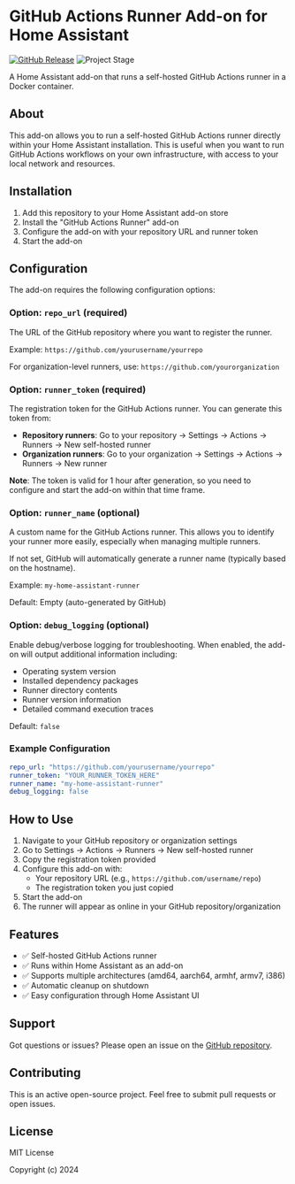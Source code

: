 # GitHub Actions Runner Add-on for Home Assistant

[![GitHub Release][releases-shield]][releases]
![Project Stage][project-stage-shield]

A Home Assistant add-on that runs a self-hosted GitHub Actions runner in a Docker container.

## About

This add-on allows you to run a self-hosted GitHub Actions runner directly within your Home Assistant installation. This is useful when you want to run GitHub Actions workflows on your own infrastructure, with access to your local network and resources.

## Installation

1. Add this repository to your Home Assistant add-on store
2. Install the "GitHub Actions Runner" add-on
3. Configure the add-on with your repository URL and runner token
4. Start the add-on

## Configuration

The add-on requires the following configuration options:

### Option: `repo_url` (required)

The URL of the GitHub repository where you want to register the runner.

Example: `https://github.com/yourusername/yourrepo`

For organization-level runners, use: `https://github.com/yourorganization`

### Option: `runner_token` (required)

The registration token for the GitHub Actions runner. You can generate this token from:

- **Repository runners**: Go to your repository → Settings → Actions → Runners → New self-hosted runner
- **Organization runners**: Go to your organization → Settings → Actions → Runners → New runner

**Note**: The token is valid for 1 hour after generation, so you need to configure and start the add-on within that time frame.

### Option: `runner_name` (optional)

A custom name for the GitHub Actions runner. This allows you to identify your runner more easily, especially when managing multiple runners.

If not set, GitHub will automatically generate a runner name (typically based on the hostname).

Example: `my-home-assistant-runner`

Default: Empty (auto-generated by GitHub)

### Option: `debug_logging` (optional)

Enable debug/verbose logging for troubleshooting. When enabled, the add-on will output additional information including:
- Operating system version
- Installed dependency packages
- Runner directory contents
- Runner version information
- Detailed command execution traces

Default: `false`

### Example Configuration

```yaml
repo_url: "https://github.com/yourusername/yourrepo"
runner_token: "YOUR_RUNNER_TOKEN_HERE"
runner_name: "my-home-assistant-runner"
debug_logging: false
```

## How to Use

1. Navigate to your GitHub repository or organization settings
2. Go to Settings → Actions → Runners → New self-hosted runner
3. Copy the registration token provided
4. Configure this add-on with:
   - Your repository URL (e.g., `https://github.com/username/repo`)
   - The registration token you just copied
5. Start the add-on
6. The runner will appear as online in your GitHub repository/organization

## Features

- ✅ Self-hosted GitHub Actions runner
- ✅ Runs within Home Assistant as an add-on
- ✅ Supports multiple architectures (amd64, aarch64, armhf, armv7, i386)
- ✅ Automatic cleanup on shutdown
- ✅ Easy configuration through Home Assistant UI

## Support

Got questions or issues? Please open an issue on the [GitHub repository][github].

## Contributing

This is an active open-source project. Feel free to submit pull requests or open issues.

## License

MIT License

Copyright (c) 2024

[releases-shield]: https://img.shields.io/github/release/skille/home-assistant-github-runner-add-on.svg
[releases]: https://github.com/skille/home-assistant-github-runner-add-on/releases
[project-stage-shield]: https://img.shields.io/badge/project%20stage-production%20ready-brightgreen.svg
[github]: https://github.com/skille/home-assistant-github-runner-add-on
